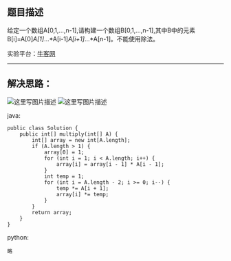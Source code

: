 **题目描述**
--------

给定一个数组A[0,1,...,n-1],请构建一个数组B[0,1,...,n-1],其中B中的元素B[i]=A[0]*A[1]*...*A[i-1]*A[i+1]*...*A[n-1]。不能使用除法。

实验平台：[牛客网](https://www.nowcoder.com/ta/coding-interviews?page=1)

----------


**解决思路：**
---------
![这里写图片描述](https://img.blog.csdn.net/20180417222721980?/2/text/aHR0cHM6Ly9ibG9nLmNzZG4ubmV0L3dhbmc0NTQ1OTIyOTc=/font/5a6L5L2T/fontsize/400/fill/I0JBQkFCMA==/dissolve/70)
![这里写图片描述](https://img.blog.csdn.net/2018041722272981?/2/text/aHR0cHM6Ly9ibG9nLmNzZG4ubmV0L3dhbmc0NTQ1OTIyOTc=/font/5a6L5L2T/fontsize/400/fill/I0JBQkFCMA==/dissolve/70)


java:
```
public class Solution {
    public int[] multiply(int[] A) {
        int[] array = new int[A.length];
		if (A.length > 1) {
			array[0] = 1;
			for (int i = 1; i < A.length; i++) {
				array[i] = array[i - 1] * A[i - 1];
			}
			int temp = 1;
			for (int i = A.length - 2; i >= 0; i--) {
				temp *= A[i + 1];
				array[i] *= temp;
			}
		}
		return array;
    }
}
```


python:
```
略
```